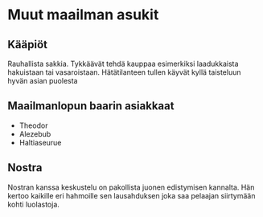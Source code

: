 # Muut maailman asukit

## Kääpiöt

Rauhallista sakkia. Tykkäävät tehdä kauppaa esimerkiksi laadukkaista hakuistaan tai vasaroistaan. Hätätilanteen tullen käyvät kyllä taisteluun hyvän asian puolesta

## Maailmanlopun baarin asiakkaat
- Theodor
- Alezebub
- Haltiaseurue

## Nostra

Nostran kanssa keskustelu on pakollista juonen edistymisen kannalta. Hän kertoo kaikille eri hahmoille sen lausahduksen joka saa pelaajan siirtymään kohti luolastoja.